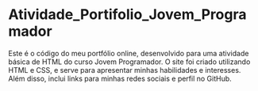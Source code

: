 # Atividade_Portifolio_Jovem_Programador
Este é o código do meu portfólio online, desenvolvido para uma atividade básica de HTML do curso Jovem Programador. O site foi criado utilizando HTML e CSS, e serve para apresentar minhas habilidades e interesses. Além disso, inclui links para minhas redes sociais e perfil no GitHub.
